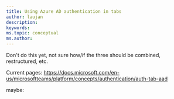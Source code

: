 ```yaml
---
title: Using Azure AD authentication in tabs
author: laujan
description: 
keywords: 
ms.topic: conceptual
ms.author: 
---
```


Don't do this yet, not sure how/if the three should be combined, restructured, etc.

Current pages:
https://docs.microsoft.com/en-us/microsoftteams/platform/concepts/authentication/auth-tab-aad

maybe:
